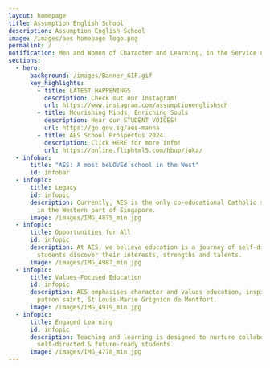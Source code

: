 ```yaml
---
layout: homepage
title: Assumption English School
description: Assumption English School
image: /images/aes homepage logo.png
permalink: /
notification: Men and Women of Character and Learning, in the Service of God and Community
sections:
  - hero:
      background: /images/Banner_GIF.gif
      key_highlights:
        - title: LATEST HAPPENINGS
          description: Check out our Instagram!
          url: https://www.instagram.com/assumptionenglishsch
        - title: Nourishing Minds, Enriching Souls
          description: Hear our STUDENT VOICES!
          url: https://go.gov.sg/aes-manna
        - title: AES School Prospectus 2024
          description: Click HERE for more info!
          url: https://online.fliphtml5.com/hbup/joka/
  - infobar:
      title: "AES: A most beLOVEd school in the West"
      id: infobar
  - infopic:
      title: Legacy
      id: infopic
      description: Currently, AES is the only co-educational Catholic secondary school
        in the Western part of Singapore.
      image: /images/IMG_4875_min.jpg
  - infopic:
      title: Opportunities for All
      id: infopic
      description: At AES, we believe education is a journey of self-discovery where
        students discover their interests, strengths and talents.
      image: /images/IMG_4987_min.jpg
  - infopic:
      title: Values-Focused Education
      id: infopic
      description: AES emphasises character and values education, inspired by our
        patron saint, St Louis-Marie Grignion de Montfort.
      image: /images/IMG_4919_min.jpg
  - infopic:
      title: Engaged Learning
      id: infopic
      description: Teaching and learning is designed to nurture collaborative,
        self-directed & future-ready students.
      image: /images/IMG_4778_min.jpg
---
```

